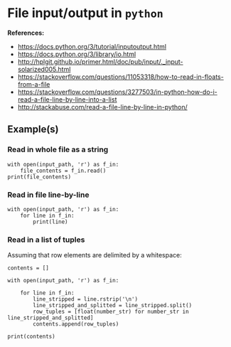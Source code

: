 # File input/output in `python`


**References:**
- https://docs.python.org/3/tutorial/inputoutput.html
- https://docs.python.org/3/library/io.html
- http://hplgit.github.io/primer.html/doc/pub/input/._input-solarized005.html
- https://stackoverflow.com/questions/11053318/how-to-read-in-floats-from-a-file
- https://stackoverflow.com/questions/3277503/in-python-how-do-i-read-a-file-line-by-line-into-a-list
- http://stackabuse.com/read-a-file-line-by-line-in-python/

## Example(s)


### Read in whole file as a string

~~~~
with open(input_path, 'r') as f_in:
    file_contents = f_in.read()
print(file_contents)
~~~~

### Read in file line-by-line

~~~~
with open(input_path, 'r') as f_in:
    for line in f_in:
        print(line)
~~~~


### Read in a list of tuples

Assuming that row elements are delimited by a whitespace:

~~~~
contents = []

with open(input_path, 'r') as f_in:

    for line in f_in:
        line_stripped = line.rstrip('\n')
        line_stripped_and_splitted = line_stripped.split()
        row_tuples = [float(number_str) for number_str in line_stripped_and_splitted]
        contents.append(row_tuples)

print(contents)
~~~~
